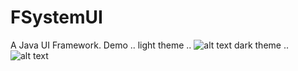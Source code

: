# FSystemUI
A Java UI Framework.
Demo .. 
light theme .. 
![alt text](https://imgur.com/wnaskC7)
dark theme ..
![alt text](https://imgur.com/raGZCxg)
